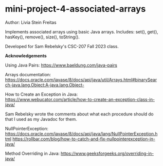# mini-project-4-associated-arrays

Author: Livia Stein Freitas

Implements associated arrays using basic Java arrays. Includes: set(), get(), hasKey(), remove(), size(), toString().

Developed for Sam Rebelsky's CSC-207 Fall 2023 class.

**Acknowledgements**

Using Java Pairs: https://www.baeldung.com/java-pairs

Arrays documentation: https://docs.oracle.com/javase/8/docs/api/java/util/Arrays.html#binarySearch-java.lang.Object:A-java.lang.Object-

How to Create an Exception in Java: https://www.webucator.com/article/how-to-create-an-exception-class-in-java/

Sam Rebelsky wrote the comments about what each procedure should do that I used as my Javadoc for them.

NullPointerException: https://docs.oracle.com/javase/8/docs/api/java/lang/NullPointerException.html
                      https://rollbar.com/blog/how-to-catch-and-fix-nullpointerexception-in-java/

Method Overriding in Java: https://www.geeksforgeeks.org/overriding-in-java/


